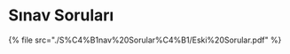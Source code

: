# Sınav Soruları

<!--Index-->

{% file src="./S%C4%B1nav%20Sorular%C4%B1/Eski%20Sorular.pdf" %}

<!--Index-->
